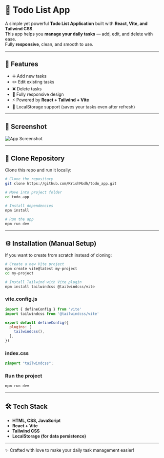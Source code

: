 # 📝 Todo List App

A simple yet powerful **Todo List Application** built with **React, Vite, and Tailwind CSS**.  
This app helps you **manage your daily tasks** — add, edit, and delete with ease.  
Fully **responsive**, clean, and smooth to use.

---

## 🚀 Features
- ➕ Add new tasks  
- ✏️ Edit existing tasks  
- ❌ Delete tasks  
- 📱 Fully responsive design  
- ⚡ Powered by **React + Tailwind + Vite**  
- 💾 LocalStorage support (saves your tasks even after refresh)  

---

## 📸 Screenshot
![App Screenshot](./screen1.png)

---

## 📂 Clone Repository

Clone this repo and run it locally:

```bash
# Clone the repository
git clone https://github.com/KrishModh/todo_app.git

# Move into project folder
cd todo_app

# Install dependencies
npm install

# Run the app
npm run dev
```

---

## ⚙️ Installation (Manual Setup)

If you want to create from scratch instead of cloning:

```bash
# Create a new Vite project
npm create vite@latest my-project
cd my-project

# Install Tailwind with Vite plugin
npm install tailwindcss @tailwindcss/vite
```

### vite.config.js
```javascript
import { defineConfig } from 'vite'
import tailwindcss from '@tailwindcss/vite'

export default defineConfig({
  plugins: [
    tailwindcss(),
  ],
})
```

### index.css
```css
@import "tailwindcss";
```

### Run the project
```bash
npm run dev
```

---

## 🛠️ Tech Stack
- **HTML, CSS, JavaScript**
- **React + Vite**
- **Tailwind CSS**
- **LocalStorage (for data persistence)**

---

✨ Crafted with love to make your daily task management easier!
